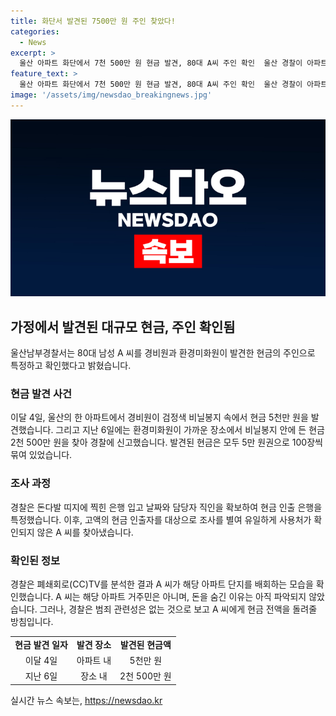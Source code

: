 ```yaml
---
title: 화단서 발견된 7500만 원 주인 찾았다!
categories:
  - News
excerpt: >
  울산 아파트 화단에서 7천 500만 원 현금 발견, 80대 A씨 주인 확인  울산 경찰이 아파트 화단에서 발견된 현금 7천 500만 원 주인으로 80대 A씨를 특정했다. 현금은 비닐봉지에 5만 원권 100장씩 묶여 있었으며, A씨는 아파트 거주자가 아니었고 범죄 연관성도 없다. 경찰은 현금을 A씨에게 돌려주기로 결정했다. A씨가 돈을 어떻게 획득하고 왜 숨겼는지는 아직 확인되지 않았다.
feature_text: >
  울산 아파트 화단에서 7천 500만 원 현금 발견, 80대 A씨 주인 확인  울산 경찰이 아파트 화단에서 발견된 현금 7천 500만 원 주인으로 80대 A씨를 특정했다. 현금은 비닐봉지에 5만 원권 100장씩 묶여 있었으며, A씨는 아파트 거주자가 아니었고 범죄 연관성도 없다. 경찰은 현금을 A씨에게 돌려주기로 결정했다. A씨가 돈을 어떻게 획득하고 왜 숨겼는지는 아직 확인되지 않았다.
image: '/assets/img/newsdao_breakingnews.jpg'
---
```


<p><img src="/assets/img/newsdao_breakingnews.jpg" alt="implanttips 속보" /></p>

<h2 data-ke-size="size26">가정에서 발견된 대규모 현금, 주인 확인됨</h2>

<p data-ke-size="size16">울산남부경찰서는 80대 남성 A 씨를 경비원과 환경미화원이 발견한 현금의 주인으로 특정하고 확인했다고 밝혔습니다.</p>

<h3>현금 발견 사건</h3>

<p data-ke-size="size16">이달 4일, 울산의 한 아파트에서 경비원이 검정색 비닐봉지 속에서 현금 5천만 원을 발견했습니다. 그리고 지난 6일에는 환경미화원이 가까운 장소에서 비닐봉지 안에 든 현금 2천 500만 원을 찾아 경찰에 신고했습니다. 발견된 현금은 모두 5만 원권으로 100장씩 묶여 있었습니다.</p>

<h3>조사 과정</h3>

<p data-ke-size="size16">경찰은 돈다발 띠지에 찍힌 은행 입고 날짜와 담당자 직인을 확보하여 현금 인출 은행을 특정했습니다. 이후, 고액의 현금 인출자를 대상으로 조사를 별여 유일하게 사용처가 확인되지 않은 A 씨를 찾아냈습니다.</p>

<h3>확인된 정보</h3>

<p data-ke-size="size16">경찰은 폐쇄회로(CC)TV를 분석한 결과 A 씨가 해당 아파트 단지를 배회하는 모습을 확인했습니다. A 씨는 해당 아파트 거주민은 아니며, 돈을 숨긴 이유는 아직 파악되지 않았습니다. 그러나, 경찰은 범죄 관련성은 없는 것으로 보고 A 씨에게 현금 전액을 돌려줄 방침입니다.</p>

<table>
  <tr>
    <td style="text-align: center; height: 17px;"><b>현금 발견 일자</b></td>
    <td style="text-align: center; height: 17px;"><b>발견 장소</b></td>
    <td style="text-align: center; height: 17px;"><b>발견된 현금액</b></td>
  </tr>
  <tr>
    <td style="text-align: center; height: 17px;">이달 4일</td>
    <td style="text-align: center; height: 17px;">아파트 내</td>
    <td style="text-align: center; height: 17px;">5천만 원</td>
  </tr>
  <tr>
    <td style="text-align: center; height: 17px;">지난 6일</td>
    <td style="text-align: center; height: 17px;">장소 내</td>
    <td style="text-align: center; height: 17px;">2천 500만 원</td>
  </tr>
</table>
실시간 뉴스 속보는, <a href="https://newsdao.kr" rel="dofollow">https://newsdao.kr</a>


